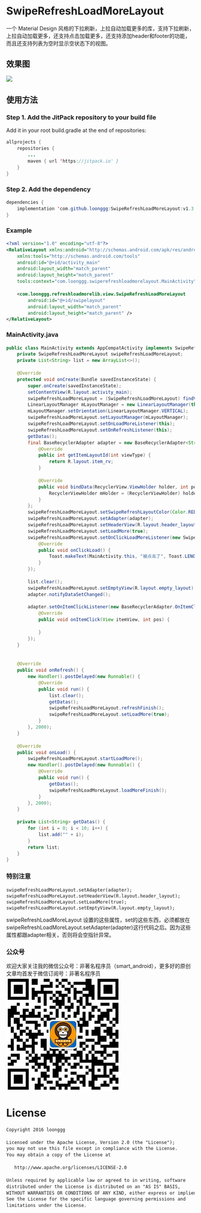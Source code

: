 # SwipeRefreshLoadMoreLayout
一个 Material Design 风格的下拉刷新，上拉自动加载更多的库，支持下拉刷新，上拉自动加载更多，还支持点击加载更多，还支持添加header和footer的功能，而且还支持列表为空时显示空状态下的视图。

## 效果图
![](https://raw.githubusercontent.com/loonggg/SwipeRefreshLoadMoreLayout/master/image/ssd.gif)

## 使用方法
### Step 1. Add the JitPack repository to your build file 
Add it in your root build.gradle at the end of repositories:
```java
allprojects {
	repositories {
		...
		maven { url 'https://jitpack.io' }
	}
}
```

### Step 2. Add the dependency
```java
dependencies {
	implementation 'com.github.loonggg:SwipeRefreshLoadMoreLayout:v1.3'
}
```

### Example
```xml
<?xml version="1.0" encoding="utf-8"?>
<RelativeLayout xmlns:android="http://schemas.android.com/apk/res/android"
    xmlns:tools="http://schemas.android.com/tools"
    android:id="@+id/activity_main"
    android:layout_width="match_parent"
    android:layout_height="match_parent"
    tools:context="com.loonggg.swiperefreshloadmorelayout.MainActivity">

    <com.loonggg.refreshloadmorelib.view.SwipeRefreshLoadMoreLayout
        android:id="@+id/swipelayout"
        android:layout_width="match_parent"
        android:layout_height="match_parent" />
</RelativeLayout>
```

### MainActivity.java
```java
public class MainActivity extends AppCompatActivity implements SwipeRefreshLoadMoreLayout.OnRefreshListener, SwipeRefreshLoadMoreLayout.OnLoadMoreListener {
    private SwipeRefreshLoadMoreLayout swipeRefreshLoadMoreLayout;
    private List<String> list = new ArrayList<>();

    @Override
    protected void onCreate(Bundle savedInstanceState) {
        super.onCreate(savedInstanceState);
        setContentView(R.layout.activity_main);
        swipeRefreshLoadMoreLayout = (SwipeRefreshLoadMoreLayout) findViewById(R.id.swipelayout);
        LinearLayoutManager mLayoutManager = new LinearLayoutManager(this);
        mLayoutManager.setOrientation(LinearLayoutManager.VERTICAL);
        swipeRefreshLoadMoreLayout.setLayoutManager(mLayoutManager);
        swipeRefreshLoadMoreLayout.setOnLoadMoreListener(this);
        swipeRefreshLoadMoreLayout.setOnRefreshListener(this);
        getDatas();
        final BaseRecyclerAdapter adapter = new BaseRecyclerAdapter<String>(this, list) {
            @Override
            public int getItemLayoutId(int viewType) {
                return R.layout.item_rv;
            }

            @Override
            public void bindData(RecyclerView.ViewHolder holder, int position, String item) {
                RecyclerViewHolder mHolder = (RecyclerViewHolder) holder;
            }
        };
        swipeRefreshLoadMoreLayout.setSwipeRefreshLayoutColor(Color.RED, Color.BLUE, Color.GREEN);
        swipeRefreshLoadMoreLayout.setAdapter(adapter);
        swipeRefreshLoadMoreLayout.setHeaderView(R.layout.header_layout);
        swipeRefreshLoadMoreLayout.setLoadMore(true);
        swipeRefreshLoadMoreLayout.setOnClickLoadMoreListener(new SwipeRefreshLoadMoreLayout.OnClickLoadMoreListener() {
            @Override
            public void onClickLoad() {
                Toast.makeText(MainActivity.this, "被点击了", Toast.LENGTH_SHORT).show();
            }
        });

        list.clear();
        swipeRefreshLoadMoreLayout.setEmptyView(R.layout.empty_layout);
        adapter.notifyDataSetChanged();

        adapter.setOnItemClickListener(new BaseRecyclerAdapter.OnItemClickListener() {
            @Override
            public void onItemClick(View itemView, int pos) {

            }
        });
    }


    @Override
    public void onRefresh() {
        new Handler().postDelayed(new Runnable() {
            @Override
            public void run() {
                list.clear();
                getDatas();
                swipeRefreshLoadMoreLayout.refreshFinish();
                swipeRefreshLoadMoreLayout.setLoadMore(true);
            }
        }, 2000);
    }

    @Override
    public void onLoad() {
        swipeRefreshLoadMoreLayout.startLoadMore();
        new Handler().postDelayed(new Runnable() {
            @Override
            public void run() {
                getDatas();
                swipeRefreshLoadMoreLayout.loadMoreFinish();
            }
        }, 2000);
    }

    private List<String> getDatas() {
        for (int i = 0; i < 10; i++) {
            list.add("" + i);
        }
        return list;
    }
}
```

### 特别注意
```
swipeRefreshLoadMoreLayout.setAdapter(adapter);
swipeRefreshLoadMoreLayout.setHeaderView(R.layout.header_layout);
swipeRefreshLoadMoreLayout.setLoadMore(true);
swipeRefreshLoadMoreLayout.setEmptyView(R.layout.empty_layout);
```
swipeRefreshLoadMoreLayout 设置的这些属性，set的这些东西，必须都放在swipeRefreshLoadMoreLayout.setAdapter(adapter)这行代码之后。因为这些属性都跟adapter相关，否则将会空指针异常。

### 公众号
欢迎大家关注我的微信公众号：非著名程序员（smart_android），更多好的原创文章均首发于微信订阅号：非著名程序员
![](https://raw.githubusercontent.com/loonggg/BlogImages/master/%E5%85%AC%E4%BC%97%E5%8F%B7%E4%BA%8C%E7%BB%B4%E7%A0%81/erweima.jpg)

# License
```xml
Copyright 2016 loonggg

Licensed under the Apache License, Version 2.0 (the "License");
you may not use this file except in compliance with the License.
You may obtain a copy of the License at

   http://www.apache.org/licenses/LICENSE-2.0

Unless required by applicable law or agreed to in writing, software
distributed under the License is distributed on an "AS IS" BASIS,
WITHOUT WARRANTIES OR CONDITIONS OF ANY KIND, either express or implied.
See the License for the specific language governing permissions and
limitations under the License.
```


